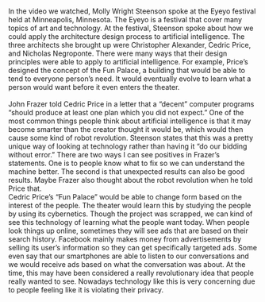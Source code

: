 <br  /> In the video we watched, Molly Wright Steenson spoke at the Eyeyo festival held at Minneapolis, Minnesota. The Eyeyo is a festival that cover many topics of art and technology. At the festival, Steenson spoke about how we could apply the architecture design process to artificial intelligence. The three architects she brought up were Christopher Alexander, Cedric Price, and Nicholas Negroponte.  There were many ways that their design principles were able to apply to artificial intelligence. For example, Price’s designed the concept of the Fun Palace, a building that would be able to tend to everyone person’s need. It would eventually evolve to learn what a person would want before it even enters the theater.  
<br  /> John Frazer told Cedric Price in a letter that a “decent” computer programs “should produce at least one plan which you did not expect.” One of the most common things people think about artificial intelligence is that it may become smarter than the creator thought it would be, which would then cause some kind of robot revolution. Steenson states that this was a pretty unique way of looking at technology rather than having it “do our bidding without error.” There are two ways I can see positives in Frazer’s statements. One is to people know what to fix so we can understand the machine better. The second is that unexpected results can also be good results. Maybe Frazer also thought about the robot revolution when he told Price that.
<br  /> Cedric Price’s “Fun Palace” would be able to change form based on the interest of the people. The theater would learn this by studying the people by using its cybernetics. Though the project was scrapped, we can kind of see this technology of learning what the people want today. When people look things up online, sometimes they will see ads that are based on their search history. Facebook mainly makes money from advertisements by selling its user’s information so they can get specifically targeted ads. Some even say that our smartphones are able to listen to our conversations and we would receive ads based on what the conversation was about.  At the time, this may have been considered a really revolutionary idea that people really wanted to see. Nowadays technology like this is very concerning due to people feeling like it is violating their privacy. 
